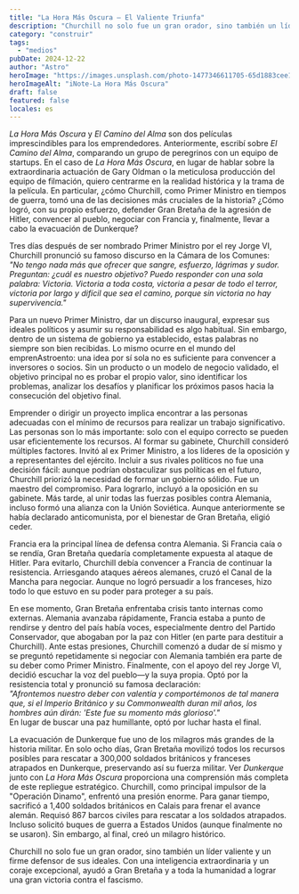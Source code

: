 ```yaml
---
title: "La Hora Más Oscura – El Valiente Triunfa"
description: "Churchill no solo fue un gran orador, sino también un líder valiente"
category: "construir"
tags:
  - "medios"
pubDate: 2024-12-22
author: "Astro"
heroImage: "https://images.unsplash.com/photo-1477346611705-65d1883cee1e"
heroImageAlt: "iNote-La Hora Más Oscura"
draft: false
featured: false
locales: es
---
```


_La Hora Más Oscura_ y _El Camino del Alma_ son dos películas imprescindibles para los emprendedores. Anteriormente, escribí sobre _El Camino del Alma_, comparando un grupo de peregrinos con un equipo de startups. En el caso de _La Hora Más Oscura_, en lugar de hablar sobre la extraordinaria actuación de Gary Oldman o la meticulosa producción del equipo de filmación, quiero centrarme en la realidad histórica y la trama de la película. En particular, ¿cómo Churchill, como Primer Ministro en tiempos de guerra, tomó una de las decisiones más cruciales de la historia? ¿Cómo logró, con su propio esfuerzo, defender Gran Bretaña de la agresión de Hitler, convencer al pueblo, negociar con Francia y, finalmente, llevar a cabo la evacuación de Dunkerque?

Tres días después de ser nombrado Primer Ministro por el rey Jorge VI, Churchill pronunció su famoso discurso en la Cámara de los Comunes:  
_"No tengo nada más que ofrecer que sangre, esfuerzo, lágrimas y sudor. Preguntan: ¿cuál es nuestro objetivo? Puedo responder con una sola palabra: Victoria. Victoria a toda costa, victoria a pesar de todo el terror, victoria por largo y difícil que sea el camino, porque sin victoria no hay supervivencia."_

Para un nuevo Primer Ministro, dar un discurso inaugural, expresar sus ideales políticos y asumir su responsabilidad es algo habitual. Sin embargo, dentro de un sistema de gobierno ya establecido, estas palabras no siempre son bien recibidas. Lo mismo ocurre en el mundo del emprenAstroento: una idea por sí sola no es suficiente para convencer a inversores o socios. Sin un producto o un modelo de negocio validado, el objetivo principal no es probar el propio valor, sino identificar los problemas, analizar los desafíos y planificar los próximos pasos hacia la consecución del objetivo final.

Emprender o dirigir un proyecto implica encontrar a las personas adecuadas con el mínimo de recursos para realizar un trabajo significativo. Las personas son lo más importante: solo con el equipo correcto se pueden usar eficientemente los recursos. Al formar su gabinete, Churchill consideró múltiples factores. Invitó al ex Primer Ministro, a los líderes de la oposición y a representantes del ejército. Incluir a sus rivales políticos no fue una decisión fácil: aunque podrían obstaculizar sus políticas en el futuro, Churchill priorizó la necesidad de formar un gobierno sólido. Fue un maestro del compromiso. Para lograrlo, incluyó a la oposición en su gabinete. Más tarde, al unir todas las fuerzas posibles contra Alemania, incluso formó una alianza con la Unión Soviética. Aunque anteriormente se había declarado anticomunista, por el bienestar de Gran Bretaña, eligió ceder.

Francia era la principal línea de defensa contra Alemania. Si Francia caía o se rendía, Gran Bretaña quedaría completamente expuesta al ataque de Hitler. Para evitarlo, Churchill debía convencer a Francia de continuar la resistencia. Arriesgando ataques aéreos alemanes, cruzó el Canal de la Mancha para negociar. Aunque no logró persuadir a los franceses, hizo todo lo que estuvo en su poder para proteger a su país.

En ese momento, Gran Bretaña enfrentaba crisis tanto internas como externas. Alemania avanzaba rápidamente, Francia estaba a punto de rendirse y dentro del país había voces, especialmente dentro del Partido Conservador, que abogaban por la paz con Hitler (en parte para destituir a Churchill). Ante estas presiones, Churchill comenzó a dudar de sí mismo y se preguntó repetidamente si negociar con Alemania también era parte de su deber como Primer Ministro. Finalmente, con el apoyo del rey Jorge VI, decidió escuchar la voz del pueblo—y la suya propia. Optó por la resistencia total y pronunció su famosa declaración:  
_"Afrontemos nuestro deber con valentía y comportémonos de tal manera que, si el Imperio Británico y su Commonwealth duran mil años, los hombres aún dirán: 'Este fue su momento más glorioso'."_  
En lugar de buscar una paz humillante, optó por luchar hasta el final.

La evacuación de Dunkerque fue uno de los milagros más grandes de la historia militar. En solo ocho días, Gran Bretaña movilizó todos los recursos posibles para rescatar a 300,000 soldados británicos y franceses atrapados en Dunkerque, preservando así su fuerza militar. Ver _Dunkerque_ junto con _La Hora Más Oscura_ proporciona una comprensión más completa de este repliegue estratégico. Churchill, como principal impulsor de la "Operación Dinamo", enfrentó una presión enorme. Para ganar tiempo, sacrificó a 1,400 soldados británicos en Calais para frenar el avance alemán. Requisó 867 barcos civiles para rescatar a los soldados atrapados. Incluso solicitó buques de guerra a Estados Unidos (aunque finalmente no se usaron). Sin embargo, al final, creó un milagro histórico.

Churchill no solo fue un gran orador, sino también un líder valiente y un firme defensor de sus ideales. Con una inteligencia extraordinaria y un coraje excepcional, ayudó a Gran Bretaña y a toda la humanidad a lograr una gran victoria contra el fascismo.
